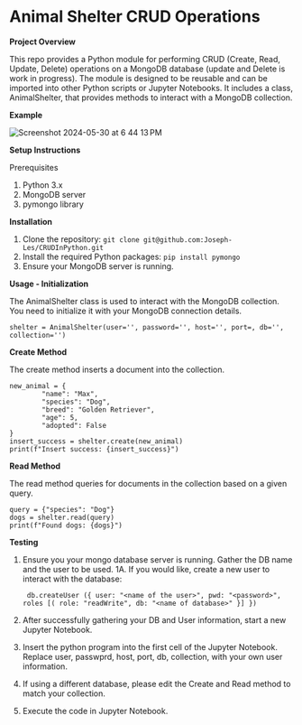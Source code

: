 # Animal Shelter CRUD Operations

**Project Overview**

This repo provides a Python module for performing CRUD (Create, Read, Update, Delete) operations on a MongoDB database (update and Delete is work in progress). The module is designed to be reusable and can be imported into other Python scripts or Jupyter Notebooks. It includes a class, AnimalShelter, that provides methods to interact with a MongoDB collection.

**Example**

![Screenshot 2024-05-30 at 6 44 13 PM](https://github.com/Joseph-Les/CRUDInPython/assets/84045743/bc9e560c-9dbb-49e6-a0c4-f527bc3239a8)

**Setup Instructions**

Prerequisites
1. Python 3.x
2. MongoDB server
3. pymongo library

**Installation**
1. Clone the repository:
	```git clone git@github.com:Joseph-Les/CRUDInPython.git```
2. Install the required Python packages:
	```pip install pymongo```
3. Ensure your MongoDB server is running.


**Usage - Initialization**

The AnimalShelter class is used to interact with the MongoDB collection. You need to initialize it with your MongoDB connection details.

	shelter = AnimalShelter(user='', password='', host='', port=, db='', collection='')

**Create Method**

The create method inserts a document into the collection.
	
	new_animal = {
    		"name": "Max",
    		"species": "Dog",
    		"breed": "Golden Retriever",
    		"age": 5,
    		"adopted": False
	}
	insert_success = shelter.create(new_animal)
	print(f"Insert success: {insert_success}")

**Read Method**

The read method queries for documents in the collection based on a given query.

	query = {"species": "Dog"}
	dogs = shelter.read(query)
	print(f"Found dogs: {dogs}")

**Testing**

1. Ensure you your mongo database server is running. Gather the DB name and the user to be used.
	1A. If you would like, create a new user to interact with the database:

    	db.createUser ({ user: "<name of the user>", pwd: "<password>", roles [( role: "readWrite", db: "<name of database>" }] })
   
3. After successfully gathering your DB and User information, start a new Jupyter Notebook.
4. Insert the python program into the first cell of the Jupyter Notebook. Replace user, passwprd, host, port, db, collection, with your own user information.
5. If using a different database, please edit the Create and Read method to match your collection.
6. Execute the code in Jupyter Notebook.
